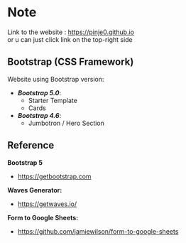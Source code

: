 # Note
Link to the website : https://pinje0.github.io <br>
or u can just click link on the top-right side


## Bootstrap (CSS Framework)

Website using Bootstrap version:

-   **_Bootstrap 5.0_**:
    -   Starter Template
    -   Cards
-   **_Bootstrap 4.6_**:
    -   Jumbotron / Hero Section

## Reference

**Bootstrap 5**

-   https://getbootstrap.com

**Waves Generator:**

-   https://getwaves.io/

**Form to Google Sheets:**

-   https://github.com/jamiewilson/form-to-google-sheets

